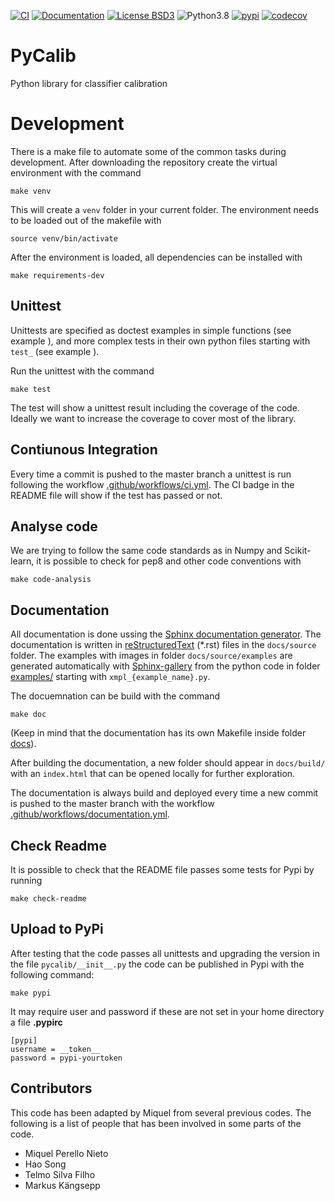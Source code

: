 [![CI][ci:b]][ci]
[![Documentation][documentation:b]][documentation]
[![License BSD3][license:b]][license]
![Python3.8][python:b]
[![pypi][pypi:b]][pypi]
[![codecov][codecov:b]][codecov]

[ci]: https://github.com/perellonieto/PyCalib/actions/workflows/ci.yml
[ci:b]: https://github.com/perellonieto/pycalib/workflows/CI/badge.svg
[documentation]: https://github.com/perellonieto/PyCalib/actions/workflows/documentation.yml
[documentation:b]: https://github.com/perellonieto/pycalib/workflows/Documentation/badge.svg
[license]: https://github.com/perellonieto/PyCalib/blob/master/LICENSE.txt
[license:b]: https://img.shields.io/github/license/perellonieto/pycalib.svg
[python:b]: https://img.shields.io/badge/python-3.8-blue
[pypi]: https://badge.fury.io/py/pycalib
[pypi:b]: https://badge.fury.io/py/pycalib.svg
[codecov]: https://codecov.io/gh/perellonieto/PyCalib
[codecov:b]: https://codecov.io/gh/perellonieto/PyCalib/branch/master/graph/badge.svg?token=AYMZPLELT3

PyCalib
=======
Python library for classifier calibration

Development
===========

There is a make file to automate some of the common tasks during development.
After downloading the repository create the virtual environment with the
command

```
make venv
```

This will create a `venv` folder in your current folder. The environment needs
to be loaded out of the makefile with

```
source venv/bin/activate
```

After the environment is loaded, all dependencies can be installed with

```
make requirements-dev
```

Unittest
--------

Unittests are specified as doctest examples in simple functions (see example ),
and more complex tests in their own python files starting with `test_` (see
example ).

Run the unittest with the command

```
make test
```

The test will show a unittest result including the coverage of the code.
Ideally we want to increase the coverage to cover most of the library.

Contiunous Integration
----------------------

Every time a commit is pushed to the master branch a unittest is run following
the workflow [.github/workflows/ci.yml](.github/workflows/ci.yml). The CI badge
in the README file will show if the test has passed or not.

Analyse code
------------

We are trying to follow the same code standards as in Numpy and Scikit-learn,
it is possible to check for pep8 and other code conventions with

```
make code-analysis
```

Documentation
-------------

All documentation is done ussing the [Sphinx documentation
generator][sphinx:l].  The documentation is written in
[reStructuredText][rst:l] (\*.rst) files in the `docs/source` folder. The
examples with images in folder `docs/source/examples` are
generated automatically with [Sphinx-gallery][sphinx:g] from the python code in
folder [examples/](examples/) starting with `xmpl_{example_name}.py`.

[rst:l]: https://docutils.sourceforge.io/rst.html
[sphinx:l]: https://www.sphinx-doc.org/en/master/
[sphinx:g]: https://sphinx-gallery.github.io/stable/index.html

The docuemnation can be build with the command

```
make doc
```

(Keep in mind that the documentation has its own Makefile inside folder [docs](docs)).

After building the documentation, a new folder should appear in `docs/build/`
with an `index.html` that can be opened locally for further exploration.

The documentation is always build and deployed every time a new commit is
pushed to the master branch with the workflow
[.github/workflows/documentation.yml](.github/workflows/documentation.yml).

Check Readme
------------

It is possible to check that the README file passes some tests for Pypi by
running

```
make check-readme
```

Upload to PyPi
--------------

After testing that the code passes all unittests and upgrading the version in
the file `pycalib/__init__.py` the code can be published in Pypi with the
following command:

```
make pypi
```

It may require user and password if these are not set in your home directory a
file  __.pypirc__

```
[pypi]
username = __token__
password = pypi-yourtoken
```

Contributors
------------

This code has been adapted by Miquel from several previous codes. The following
is a list of people that has been involved in some parts of the code.

- Miquel Perello Nieto
- Hao Song
- Telmo Silva Filho
- Markus Kängsepp
